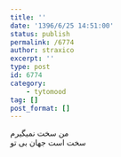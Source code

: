 ```yaml
---
title: ''
date: '1396/6/25 14:51:00'
status: publish
permalink: /6774
author: straxico
excerpt: ''
type: post
id: 6774
category:
    - tytomood
tag: []
post_format: []
---
```

من سخت نمیگیرم  
سخت است جهان بی تو